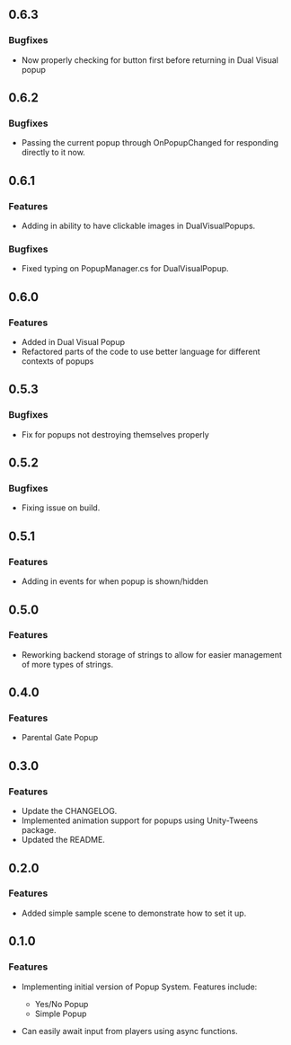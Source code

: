 ## 0.6.3
### Bugfixes
* Now properly checking for button first before returning in Dual Visual popup

## 0.6.2
### Bugfixes
* Passing the current popup through OnPopupChanged for responding directly to it now.

## 0.6.1
### Features
* Adding in ability to have clickable images in DualVisualPopups.

### Bugfixes
* Fixed typing on PopupManager.cs for DualVisualPopup.

## 0.6.0

### Features

* Added in Dual Visual Popup
* Refactored parts of the code to use better language for different contexts of popups

## 0.5.3

### Bugfixes

* Fix for popups not destroying themselves properly

## 0.5.2

### Bugfixes

* Fixing issue on build.

## 0.5.1

### Features

* Adding in events for when popup is shown/hidden

## 0.5.0

### Features

* Reworking backend storage of strings to allow for easier management of more types of strings.

## 0.4.0

### Features

* Parental Gate Popup

## 0.3.0

### Features

* Update the CHANGELOG.
* Implemented animation support for popups using Unity-Tweens package.
* Updated the README.

## 0.2.0

### Features

* Added simple sample scene to demonstrate how to set it up.

## 0.1.0

### Features

* Implementing initial version of Popup System. Features include:

  * Yes/No Popup
  * Simple Popup

* Can easily await input from players using async functions.
